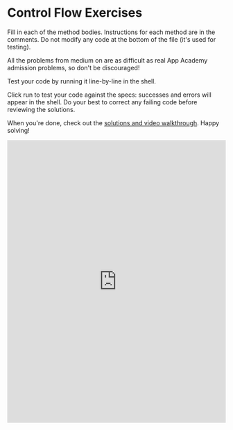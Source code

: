 # Control Flow Exercises

Fill in each of the method bodies. Instructions for each method are in the comments. Do not modify any code at the bottom of the file (it's used for testing).

All the problems from medium on are as difficult as real App Academy admission problems, so don't be discouraged!

Test your code by running it line-by-line in the shell.

Click run to test your code against the specs: successes and errors will appear in the shell. Do your best to correct any failing code before reviewing the solutions.

When you're done, check out the [solutions and video walkthrough][walkthrough]. Happy solving!

<iframe frameborder="0" width="100%" height="650" src="https://repl.it/@AppAcademy/control-flow-exercises?lite=true"></iframe>

[walkthrough]: walkthrough.md
